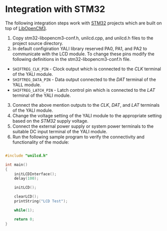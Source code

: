 Integration with STM32
======================

The following integration steps work with [STM32](https://www.st.com/en/microcontrollers-microprocessors/stm32-32-bit-arm-cortex-mcus.html) projects which are built on top of [LibOpenCM3](https://github.com/libopencm3/libopencm3).

1. Copy stm32-libopencm3-conf.h, unilcd.cpp, and unilcd.h files to the project source directory.
2. In default configiration YALI library reserved PA0, PA1, and PA2 to communicate with the LCD module. To change these pins modify the following definitions in the stm32-libopencm3-conf.h file.

 - `SHIFTREG_CLK_PIN` - Clock output which is connected to the *CLK* terminal of the YALI module.
 - `SHIFTREG_DATA_PIN` - Data output connected to the *DAT* terminal of the YALL module.
 - `SHIFTREG_LATCH_PIN` - Latch control pin which is connected to the *LAT* terminal of the YALI module.

3. Connect the above mention outputs to the *CLK*, *DAT*, and *LAT* terminals of the YALI module.
4. Change the voltage setting of the YALI module to the appropriate setting based on the *STM32* supply voltage.
5. Connect the external power supply or system power terminals to the suitable DC input terminal of the YALI module.
6. Run the following sample program to verify the connectivity and functionality of the module:

```c

#include "unilcd.h"

int main()
{
	initLCDInterface();
	delay(100);

	initLCD();  

	clearLCD();
	printString("LCD Test");

	while(1);

	return 0;
}

```
